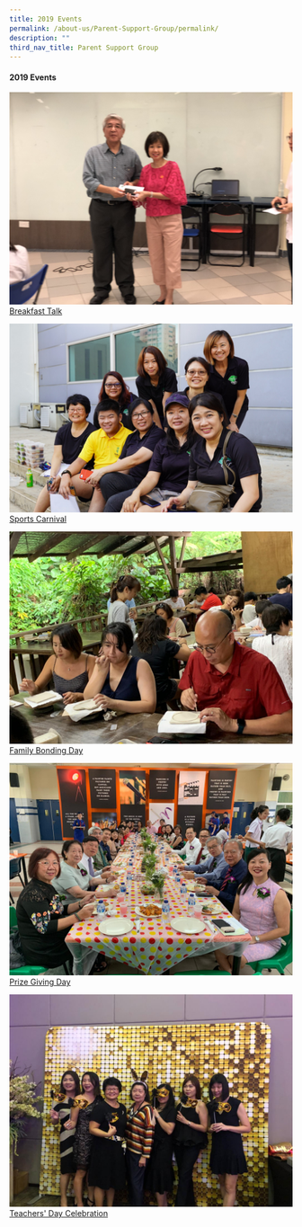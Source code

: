 ```yaml
---
title: 2019 Events
permalink: /about-us/Parent-Support-Group/permalink/
description: ""
third_nav_title: Parent Support Group
---
```

#### **2019 Events**

<img style="width:50" src="/images/IMG_8627.jpg">[Breakfast Talk](/about-us/psg/event-photos/2019/breakfast-talk/)

![](/images/Sports%20Carnival.jpeg)[Sports Carnival](/about-us/psg/event-photos/2019/sports-carnival/)

![](/images/Family%20Bonding.jpeg)[Family Bonding Day](/about-us/psg/event-photos/2019/family-bonding-day/)

![](/images/Prize%20Giving.jpeg)[Prize Giving Day](/about-us/psg/event-photos/2019/prize-giving-day/)

![](/images/Teachers'%20Day.jpg)[Teachers' Day Celebration](/about-us/psg/event-photos/2019/teachers-day-celebration/)